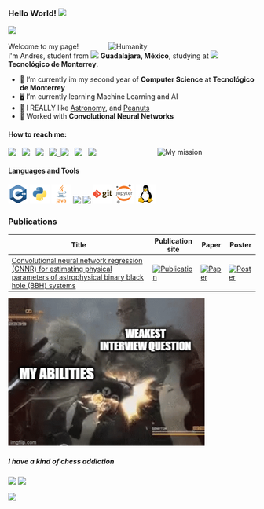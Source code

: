   ### Hello World!  <img src="https://github.com/sciencepal/sciencepal/blob/master/assets/Hi.gif" width="29px">
  ![](https://komarev.com/ghpvc/?username=Antelis&color=blue&style=plastic)
  

<a href="https://en.wikipedia.org/wiki/Cueva_de_las_Manos"> <img src="https://upload.wikimedia.org/wikipedia/commons/f/f4/SantaCruz-CuevaManos-P2210651b.jpg" alt="Humanity" align="right" width="300" height="auto"/> </a>
  <p>Welcome to my page! </br> I'm Andres, student from <img src="https://cdn-icons-png.flaticon.com/256/197/197397.png" width="13"/> <b>Guadalajara, México</b>, studying at <img src="https://upload.wikimedia.org/wikipedia/en/thumb/9/9a/Trollface_non-free.png/220px-Trollface_non-free.png" width="13"/> <b>Tecnológico de Monterrey</b>. </p>

  
  - 🐏 I’m currently im my second year of <b>Computer Science</b> at <b>Tecnológico de Monterrey </b>
  - 🖥️ I’m currently learning Machine Learning and AI
  - 🔭 I REALLY like [Astronomy](https://apod.nasa.gov/apod/astropix.html), and [Peanuts](https://www.peanuts.com/about/snoopy)
  - 🧠 Worked with <b>Convolutional Neural Networks</b>  
  #### How to reach me:


   <img src="https://i.kym-cdn.com/photos/images/original/002/425/749/210" alt="My mission" align="right" width="200" height="auto" />

  [<img src="https://upload.wikimedia.org/wikipedia/commons/8/83/Steam_icon_logo.svg" width="3.5%"/>](https://steamcommunity.com/id/Antelisss/)  &nbsp;  [<img src="https://img.icons8.com/color/48/000000/linkedin.png" width="3.5%"/>](https://www.linkedin.com/in/antelis/)  &nbsp; [<img src="https://img.icons8.com/fluent/48/000000/instagram-new.png" width="3.5%"/>](https://www.instagram.com/antelisss/)  &nbsp; <a href="mailto:bantelis10@gmail.com"> <img src="https://img.icons8.com/fluent/48/000000/gmail.png" width="3.5%"/>&nbsp;  [<img src="https://upload.wikimedia.org/wikipedia/commons/4/47/Lichess_logo_2019.png" width="3.5%"/>](https://lichess.org/@/Antelis)  &nbsp; [<img src="https://images.chesscomfiles.com/uploads/v1/images_users/tiny_mce/SamCopeland/phpmeXx6V.png" width="3.5%"/>](https://www.chess.com/member/antelisss)  &nbsp; [<img src="https://img.wattpad.com/1576da3d6f951e9dbeb3acb6678684d7a41f0685/68747470733a2f2f73332e616d617a6f6e6177732e636f6d2f776174747061642d6d656469612d736572766963652f53746f7279496d6167652f514534706a384373417149476f673d3d2d313233343834343036312e313666396162313139656563636136333933393531313631303031362e676966" width="3.5%"/>](https://www.chess.com/member/antelisss)  &nbsp;
  
  #### Languages and Tools <br />
  <code><img height="40" src="https://raw.githubusercontent.com/github/explore/80688e429a7d4ef2fca1e82350fe8e3517d3494d/topics/cpp/cpp.png"></code>
  <code><img height="40" src="https://raw.githubusercontent.com/github/explore/80688e429a7d4ef2fca1e82350fe8e3517d3494d/topics/python/python.png"></code>
  <code><img height="40" src="https://raw.githubusercontent.com/github/explore/80688e429a7d4ef2fca1e82350fe8e3517d3494d/topics/java/java.png"></code>
  <code><img height="40" src="https://upload.wikimedia.org/wikipedia/commons/thumb/2/21/Matlab_Logo.png/667px-Matlab_Logo.png"></code>
  <code><img height="40" src="https://upload.wikimedia.org/wikipedia/commons/thumb/1/1b/R_logo.svg/2560px-R_logo.svg.png"></code>
  <code><img height="40" src="https://raw.githubusercontent.com/github/explore/80688e429a7d4ef2fca1e82350fe8e3517d3494d/topics/git/git.png"></code>
  <code><img height="40" src="https://raw.githubusercontent.com/github/explore/80688e429a7d4ef2fca1e82350fe8e3517d3494d/topics/jupyter-notebook/jupyter-notebook.png"></code>
  <code><img height="40" src="https://raw.githubusercontent.com/github/explore/80688e429a7d4ef2fca1e82350fe8e3517d3494d/topics/linux/linux.png"></code>

  

### Publications

| Title                                                                                                                      | Publication site                                                                                                 | Paper                                                                                                  | Poster                                                                                           |
| ------------------------------------------------------------------------------------------------------------------------- | -------------------------------------------------------------------------------------------------------------------------------------------------------- | --------------------------------------------------------------------------------------------------------- | ---------------------------------------------------------------------------------------------------------- |
| [Convolutional neural network regression (CNNR) for estimating physical parameters of astrophysical binary black hole (BBH) systems](https://github.com/Antelis/Neural-networks/blob/main/RegressionModels.ipynb)                | [![Publication](https://img.shields.io/badge/2023-ICML-blue?style=plastic&link=https%3A%2F%2Ficml.cc%2Fvirtual%2F2023%2Faffinity-workshop%2F21472%23wse-detail-28347)](https://icml.cc/virtual/2023/affinity-workshop/21472#wse-detail-28347)    | [![Paper](https://img.shields.io/badge/Paper-grey?style=plastic&link=https%3A%2F%2Fopenreview.net%2Fforum%3Fid%3DoM6WllcGqZ)](https://openreview.net/forum?id=oM6WllcGqZ)     | [![Poster](https://img.shields.io/badge/Poster-blue?style=plastic&link=https%3A%2F%2Fgithub.com%2FAntelis%2Fassets%2Fblob%2Fmain%2Ficmlposter.png)](https://github.com/Antelis/assets/blob/main/icmlposter.png) |







 <img src="https://github.com/Antelis/assets/blob/main/80onq8.gif" width="400">

  ##### I have a kind of chess addiction
  <img src="https://lichess-readme-ten.vercel.app"> <img src="https://lichess-readme-f68v.vercel.app">

  <img src="https://lichess-game-readme-liart.vercel.app">

